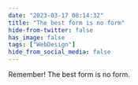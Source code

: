 ```yaml
---
date: "2023-03-17 08:14:32"
title: "The best form is no form"
hide-from-twitter: false
has_image: false
tags: ["WebDesign"]
hide_from_social_media: false
---
```


Remember! The best form is no form.
